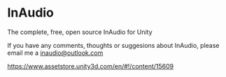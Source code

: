 # InAudio
The complete, free, open source InAudio for Unity

If you have any comments, thoughts or suggesions about InAudio, please email me a inaudio@outlook.com

https://www.assetstore.unity3d.com/en/#!/content/15609